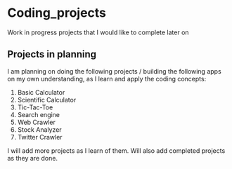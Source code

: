 # Coding_projects
Work in progress projects that I would like to complete later on

## Projects in planning

I am planning on doing the following projects / building the following apps on my own understanding, as I learn and apply the coding concepts:

1. Basic Calculator
2. Scientific Calculator
3. Tic-Tac-Toe
4. Search engine
5. Web Crawler
6. Stock Analyzer
7. Twitter Crawler


I will add more projects as I learn of them. Will also add completed projects as they are done.
